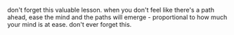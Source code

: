 don't forget this valuable lesson.
when you don't feel like there's a path ahead, ease the mind and the paths will emerge - proportional to how much your mind is at ease.
don't ever forget this.